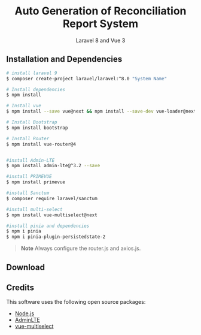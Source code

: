 <div align="center">

  <h1 align="center">Auto Generation of Reconciliation Report System</h1>

  <p align="center">
    Laravel 8 and Vue 3
  </p>
</div>

## Installation and Dependencies

```bash
# install laravel 9
$ composer create-project laravel/laravel:^8.0 "System Name"

# Install dependencies
$ npm install

# Install vue
$ npm install --save vue@next && npm install --save-dev vue-loader@next

# Install Bootstrap
$ npm install bootstrap

# Install Router
$ npm install vue-router@4


#install Admin-LTE
$ npm install admin-lte@^3.2 --save 

#install PRIMEVUE
$ npm install primevue

#install Sanctum
$ composer require laravel/sanctum

#install multi-select
$ npm install vue-multiselect@next

#install pinia and dependencies
$ npm i pinia
$ npm i pinia-plugin-persistedstate-2 
```

> **Note**
Always configure the router.js and axios.js.
> 

## Download

<!-- You can [download](https://github.com/amitmerchant1990/electron-markdownify/releases/tag/v1.2.0) the latest installable version of Markdownify for Windows, macOS and Linux. -->


## Credits

This software uses the following open source packages:

- [Node.js](https://nodejs.org/)
- [AdminLTE](https://adminlte.io/)
- [vue-multiselect](https://vue-multiselect.js.org/)